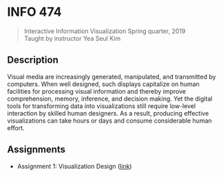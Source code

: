 # INFO 474

> Interactive Information Visualization 
> Spring quarter, 2019  
> Taught by instructor Yea Seul Kim   


## Description

Visual media are increasingly generated, manipulated, and transmitted by
computers. When well designed, such displays capitalize on human facilities for
processing visual information and thereby improve comprehension, memory,
inference, and decision making. Yet the digital tools for transforming data
into visualizations still require low-level interaction by skilled human
designers. As a result, producing effective visualizations can take hours or
days and consume considerable human effort.


## Assignments

 * Assignment 1: Visualization Design ([link][0])


[0]: assignments/a1/
